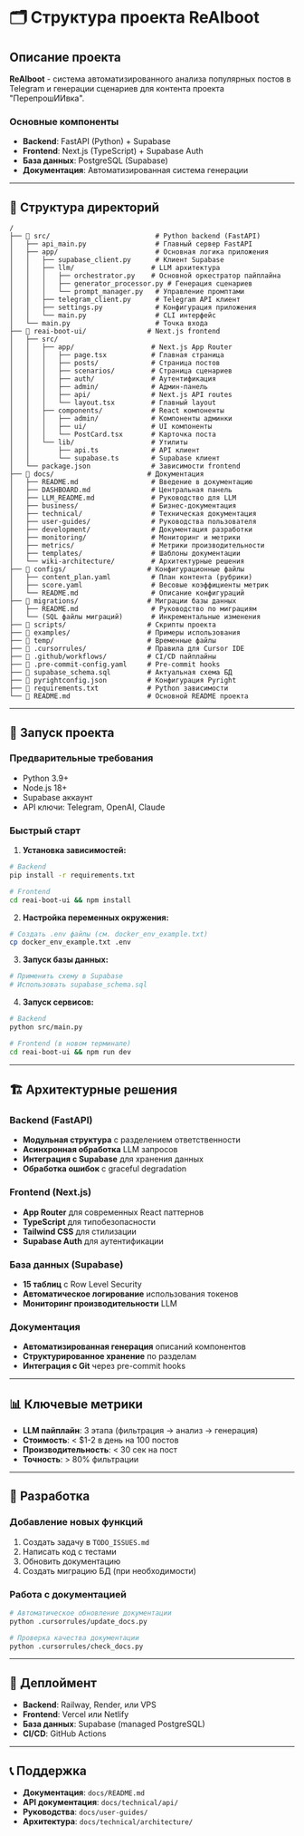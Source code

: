 # 🗂️ Структура проекта ReAIboot

## Описание проекта

**ReAIboot** - система автоматизированного анализа популярных постов в Telegram и генерации сценариев для контента проекта "ПерепрошИИвка".

### Основные компоненты
- **Backend**: FastAPI (Python) + Supabase
- **Frontend**: Next.js (TypeScript) + Supabase Auth
- **База данных**: PostgreSQL (Supabase)
- **Документация**: Автоматизированная система генерации

---

## 📁 Структура директорий

```
/
├── 📁 src/                          # Python backend (FastAPI)
│   ├── api_main.py                 # Главный сервер FastAPI
│   ├── app/                        # Основная логика приложения
│   │   ├── supabase_client.py      # Клиент Supabase
│   │   ├── llm/                   # LLM архитектура
│   │   │   ├── orchestrator.py    # Основной оркестратор пайплайна
│   │   │   ├── generator_processor.py # Генерация сценариев
│   │   │   └── prompt_manager.py   # Управление промптами
│   │   ├── telegram_client.py      # Telegram API клиент
│   │   ├── settings.py             # Конфигурация приложения
│   │   └── main.py                 # CLI интерфейс
│   └── main.py                     # Точка входа
├── 📁 reai-boot-ui/               # Next.js frontend
│   ├── src/
│   │   ├── app/                   # Next.js App Router
│   │   │   ├── page.tsx           # Главная страница
│   │   │   ├── posts/             # Страница постов
│   │   │   ├── scenarios/         # Страница сценариев
│   │   │   ├── auth/              # Аутентификация
│   │   │   ├── admin/             # Админ-панель
│   │   │   ├── api/               # Next.js API routes
│   │   │   └── layout.tsx         # Главный layout
│   │   ├── components/            # React компоненты
│   │   │   ├── admin/             # Компоненты админки
│   │   │   ├── ui/                # UI компоненты
│   │   │   └── PostCard.tsx       # Карточка поста
│   │   └── lib/                   # Утилиты
│   │       ├── api.ts             # API клиент
│   │       └── supabase.ts        # Supabase клиент
│   └── package.json               # Зависимости frontend
├── 📁 docs/                       # Документация
│   ├── README.md                  # Введение в документацию
│   ├── DASHBOARD.md               # Центральная панель
│   ├── LLM_README.md              # Руководство для LLM
│   ├── business/                  # Бизнес-документация
│   ├── technical/                 # Техническая документация
│   ├── user-guides/               # Руководства пользователя
│   ├── development/               # Документация разработки
│   ├── monitoring/                # Мониторинг и метрики
│   ├── metrics/                   # Метрики производительности
│   ├── templates/                 # Шаблоны документации
│   └── wiki-architecture/         # Архитектурные решения
├── 📁 configs/                    # Конфигурационные файлы
│   ├── content_plan.yaml          # План контента (рубрики)
│   ├── score.yaml                 # Весовые коэффициенты метрик
│   └── README.md                  # Описание конфигураций
├── 📁 migrations/                 # Миграции базы данных
│   ├── README.md                  # Руководство по миграциям
│   └── (SQL файлы миграций)       # Инкрементальные изменения
├── 📁 scripts/                    # Скрипты проекта
├── 📁 examples/                   # Примеры использования
├── 📁 temp/                       # Временные файлы
├── 📁 .cursorrules/               # Правила для Cursor IDE
├── 📁 .github/workflows/          # CI/CD пайплайны
├── 📁 .pre-commit-config.yaml     # Pre-commit hooks
├── 📄 supabase_schema.sql         # Актуальная схема БД
├── 📄 pyrightconfig.json          # Конфигурация Pyright
├── 📄 requirements.txt            # Python зависимости
└── 📄 README.md                   # Основной README проекта
```

---

## 🚀 Запуск проекта

### Предварительные требования
- Python 3.9+
- Node.js 18+
- Supabase аккаунт
- API ключи: Telegram, OpenAI, Claude

### Быстрый старт

1. **Установка зависимостей:**
```bash
# Backend
pip install -r requirements.txt

# Frontend
cd reai-boot-ui && npm install
```

2. **Настройка переменных окружения:**
```bash
# Создать .env файлы (см. docker_env_example.txt)
cp docker_env_example.txt .env
```

3. **Запуск базы данных:**
```bash
# Применить схему в Supabase
# Использовать supabase_schema.sql
```

4. **Запуск сервисов:**
```bash
# Backend
python src/main.py

# Frontend (в новом терминале)
cd reai-boot-ui && npm run dev
```

---

## 🏗️ Архитектурные решения

### Backend (FastAPI)
- **Модульная структура** с разделением ответственности
- **Асинхронная обработка** LLM запросов
- **Интеграция с Supabase** для хранения данных
- **Обработка ошибок** с graceful degradation

### Frontend (Next.js)
- **App Router** для современных React паттернов
- **TypeScript** для типобезопасности
- **Tailwind CSS** для стилизации
- **Supabase Auth** для аутентификации

### База данных (Supabase)
- **15 таблиц** с Row Level Security
- **Автоматическое логирование** использования токенов
- **Мониторинг производительности** LLM

### Документация
- **Автоматизированная генерация** описаний компонентов
- **Структурированное хранение** по разделам
- **Интеграция с Git** через pre-commit hooks

---

## 📊 Ключевые метрики

- **LLM пайплайн**: 3 этапа (фильтрация → анализ → генерация)
- **Стоимость**: < $1-2 в день на 100 постов
- **Производительность**: < 30 сек на пост
- **Точность**: > 80% фильтрации

---

## 🔧 Разработка

### Добавление новых функций
1. Создать задачу в `TODO_ISSUES.md`
2. Написать код с тестами
3. Обновить документацию
4. Создать миграцию БД (при необходимости)

### Работа с документацией
```bash
# Автоматическое обновление документации
python .cursorrules/update_docs.py

# Проверка качества документации
python .cursorrules/check_docs.py
```

---

## 🚀 Деплоймент

- **Backend**: Railway, Render, или VPS
- **Frontend**: Vercel или Netlify
- **База данных**: Supabase (managed PostgreSQL)
- **CI/CD**: GitHub Actions

---

## 📞 Поддержка

- **Документация**: `docs/README.md`
- **API документация**: `docs/technical/api/`
- **Руководства**: `docs/user-guides/`
- **Архитектура**: `docs/technical/architecture/`
